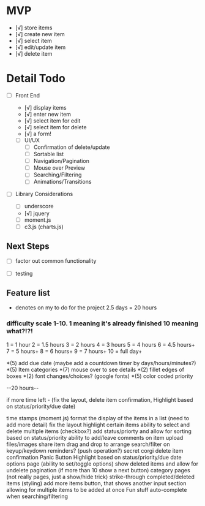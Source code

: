 ﻿# MVP
- [√] store items
 - [√] create new item
 - [√] select item
 - [√] edit/update item
 - [√] delete item


 # Detail Todo
 - [ ] Front End
   - [√] display items
   - [√] enter new item
   - [√] select item for edit
   - [√] select item for delete
   - [√] a form!

   - [ ] UI/UX
     - [ ] Confirmation of delete/update
     - [ ] Sortable list
     - [ ] Navigation/Pagination
     - [ ] Mouse over Preview
     - [ ] Searching/Filtering
     - [ ] Animations/Transitions

  - [ ] Library Considerations
    - [ ] underscore
    - [√] jquery
    - [ ] moment.js
    - [ ] c3.js (charts.js)

 ## Next Steps

  - [ ] factor out common functionality
  - [ ] testing


  ## Feature list
  * denotes on my to do for the project
  2.5 days = 20 hours

  ### difficulty scale 1-10. 1 meaning it's already finished 10 meaning what?!?!

  1 = 1 hour
  2 = 1.5 hours
  3 = 2 hours
  4 = 3 hours
  5 = 4 hours
  6 = 4.5 hours+
  7 = 5 hours+
  8 = 6 hours+
  9 = 7 hours+
  10 = full day+

  *(5) add due date (maybe add a countdown timer by days/hours/minutes?)
  *(5) Item categories
  *(7) mouse over to see details
  *(2) fillet edges of boxes
  *(2) font changes/choices? (google fonts)
  *(5) color coded priority
      
   --20 hours--

if more time left - (fix the layout, delete item confirmation, Highlight based on status/priority/due date)


  time stamps (moment.js)
  format the display of the items in a list (need to add more detail)
  fix the layout
  highlight certain items
  ability to select and delete multiple items (checkbox?)
  add status/priorty and allow for sorting based on status/priority
  ability to add/leave comments on item
  upload files/images
  share item
  drag and drop to arrange
  search/filter on keyup/keydown
  reminders? (push operation?)
  secret corgi
  delete item confirmation
  Panic Button
  Highlight based on status/priority/due date
  options page (ability to set/toggle options)
  show deleted items and allow for undelete
  pagination (if more than 10 show a next button)
  category pages (not really pages, just a show/hide trick)
  strike-through completed/deleted items (styling)
  add more items button, that shows another input section allowing for multiple items to be added at once
  Fun stuff
  auto-complete when searching/filtering








